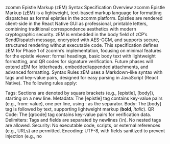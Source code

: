 zcomm Epistle Markup (zEM) Syntax Specification
Overview
zcomm Epistle Markup (zEM) is a lightweight, text-based markup language for formatting dispatches as formal epistles in the zcomm platform. Epistles are rendered client-side in the React Native GUI as professional, printable letters, combining traditional correspondence aesthetics with modern cryptographic security. zEM is embedded in the body field of zCP’s SendDispatch message, encrypted with AES-GCM, and supports secure, structured rendering without executable code.
This specification defines zEM for Phase 1 of zcomm’s implementation, focusing on minimal features for the epistle viewer: formal headings, basic body text with lightweight formatting, and QR codes for signature verification. Future phases will extend zEM for letterheads, embedded/appended attachments, and advanced formatting.
Syntax Rules
zEM uses a Markdown-like syntax with tags and key-value pairs, designed for easy parsing in JavaScript (React Native). The following rules apply:

Tags: Sections are denoted by square brackets (e.g., [epistle], [body]), starting on a new line.
Metadata: The [epistle] tag contains key-value pairs (e.g., from: value), one per line, using : as the separator.
Body: The [body] tag is followed by text, supporting lightweight markup (**bold**, *italic*).
QR Code: The [qrcode] tag contains key-value pairs for verification data.
Delimiters: Tags and fields are separated by newlines (\n). No nested tags are allowed.
Security: No executable code, scripts, or external references (e.g., URLs) are permitted.
Encoding: UTF-8, with fields sanitized to prevent injection (e.g., no <script>).

Tags and Fields

[epistle]:

Defines metadata for the epistle’s heading.
Fields (one per line, key: value):
from: Sender’s name and zID (e.g., Alice Smith <z756724442>).
to: Recipient’s name and zID (e.g., Bob Jones <z123456789>).
date: ISO 8601 timestamp (e.g., 2025-05-17T12:08:00-07:00).
subject: Epistle subject (e.g., Contract Proposal).


Optional fields (Phase 2): cc, letterhead.
Example:[epistle]
from: Alice Smith <z756724442>
to: Bob Jones <z123456789>
date: 2025-05-17T12:08:00-07:00
subject: Contract Proposal




[body]:

Contains the epistle’s main text, starting on the line after [body].
Supports Markdown-like markup:
**text**: Bold text (e.g., **Welcome** renders as Welcome).
*text*: Italic text (e.g., *proposal* renders as proposal).


Plain text is rendered as-is, with newlines preserved as paragraphs.
Example:[body]
Dear Bob,

Welcome to our **new** platform. Please review the *proposal* below.

Sincerely,
Alice




[qrcode]:

Defines data for a QR code used in signature verification.
Fields (one per line, key: value):
uuid: Dispatch UUID (e.g., 550e8400-e29b-41d4-a716-446655440000).
from_zid: Sender’s zID (e.g., z756724442).
signature: Base64-encoded Ed25519 signature.


The client renders these as a QR code (e.g., using react-native-qrcode-svg).
Example:[qrcode]
uuid: 550e8400-e29b-41d4-a716-446655440000
from_zid: z756724442
signature: MC4CAQAwBQYDK2VwBCIEIL3bK5...





Phase 1 Limitations

Supported Features: Headings (from, to, date, subject), body text with bold/italic, QR code.
Excluded Features: Letterheads, embedded/appended attachments, lists, tables, justified text (deferred to Phase 2).
Parsing: Clients must validate zEM input, rejecting malformed tags or unauthorized fields to ensure security.

Parsing Guidelines
For React Native implementation:

Split Tags: Use newlines to separate tags (e.g., split on \n and check for [tag]).
Parse Metadata: Extract [epistle] fields with regex (e.g., (\w+): (.+)).
Render Body: Use a Markdown library (e.g., react-native-markdown-display) or replace **text**/*text* with <Text> styles.
Generate QR Code: Pass [qrcode] fields to react-native-qrcode-svg for rendering.
Sanitization: Strip any HTML-like tags (e.g., <script>) to prevent injection.

Example Epistle
Below is a complete zEM example for testing the Phase 1 epistle viewer:
[epistle]
from: Alice Smith <z756724442>
to: Bob Jones <z123456789>
date: 2025-05-17T12:08:00-07:00
subject: Contract Proposal
[body]
Dear Bob,

Welcome to our **new** platform. Please review the *proposal* below.

Sincerely,
Alice
[qrcode]
uuid: 550e8400-e29b-41d4-a716-446655440000
from_zid: z756724442
signature: MC4CAQAwBQYDK2VwBCIEIL3bK5...

Future Extensions
In Phase 2, zEM will support:

[letterhead] id: <image_id> for logos.
[attachment:embedded] id: <id>, type: <mime> for inline images.
[attachment:appended] id: <id>, type: <mime>, name: <filename> for downloadable files.
Advanced markup: Lists (- item), tables, justified text.

This specification provides a foundation for Phase 1, with extensibility for future features.
